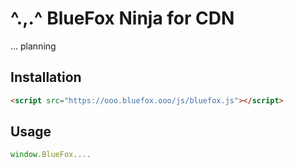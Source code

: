 # ^.,.^ BlueFox Ninja for CDN

... planning

## Installation

```HTML
<script src="https://ooo.bluefox.ooo/js/bluefox.js"></script>
```

## Usage

```JavaScript
window.BlueFox....
```
